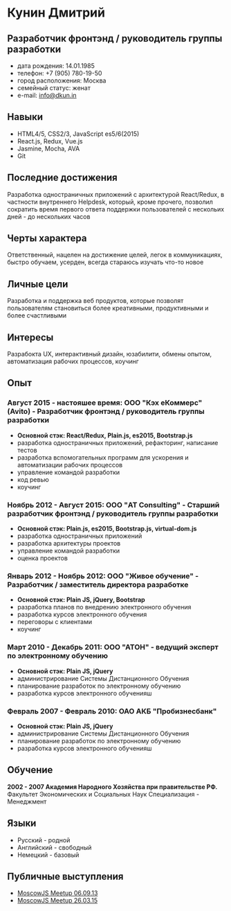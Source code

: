 # Кунин Дмитрий

## Разработчик фронтэнд / руководитель группы разработки

- дата рождения: 14.01.1985 
- телефон: +7 (905) 780-19-50
- город расположения: Москва
- семейный статус: женат
- e-mail: info@dkun.in

## Навыки

- HTML4/5, CSS2/3, JavaScript es5/6(2015)
- React.js, Redux, Vue.js
- Jasmine, Mocha, AVA
- Git

## Последние достижения

Разработка одностраничных приложений с архитектурой React/Redux, в частности внутреннего Helpdesk, который, кроме прочего, позволил сократить время первого ответа поддержки пользователей с нескольих дней - до нескольких часов

## Черты характера

Ответственный, нацелен на достижение целей, легок в коммуникациях, быстро обучаем, усерден, всегда стараюсь изучать что-то новое

## Личные цели

Разработка и поддержка веб продуктов, которые позволят пользователям становиться более креативными, продуктивными и более счастливыми

## Интересы

Разрабокта UX, интерактивный дизайн, юзабилити, обмены опытом, автоматизация рабочих процессов, коучинг

## Опыт

### Август 2015 - настояшее время: ООО "Кэх еКоммерс"(Avito) - Разработчик фронтэнд / руководитель группы разработки

- **Основной стэк: React/Redux, Plain.js, es2015, Bootstrap.js**
- разработка одностраничных приложений, рефакторинг, написание тестов
- разработка вспомогательных программ для ускорения и автоматизации рабочих процессов
- управление командой разработки
- код ревью
- коучинг

### Ноябрь 2012 - Август 2015: ООО "AT Consulting" - Старший разработчик фронтэнд / руководитель группы разработки

- **Основной стэк: Plain.js, es2015, Bootstrap.js, virtual-dom.js**
- разработка одностраничных приложений
- разработка архитектуры проектов
- управление командой разработки
- оценка проектов

### Январь 2012 - Ноябрь 2012: ООО "Живое обучение" - Разработчик / заместитель директора разработке

- **Основной стэк: Plain JS, jQuery, Bootstrap**
- разработка планов по внедрению электронного обучения
- разработка курсов электронного обучения
- переговоры с клиентами
- коучинг

### Март 2010 - Декабрь 2011: ООО "АТОН" - ведущий эксперт по электронному обучению

- **Основной стэк: Plain JS, jQuery**
- администрированиe Системы Дистанционного Обучения
- планирование разработок по электронному обучению
- разработка курсов электронного обученияш

### Февраль 2007 - Февраль 2010: ОАО АКБ "Пробизнесбанк"

- **Основной стэк: Plain JS, jQuery**
- администрированиe Системы Дистанционного Обучения
- планирование разработок по электронному обучению
- разработка курсов электронного обученияш

## Обучение

**2002 - 2007 Академия Народного Хозяйства при правительстве РФ.**
Факультет Экономических и Социальных Наук
Специализация - Менеджмент

## Языки

- Русский - родной
- Английский - свободный
- Немецкий - базовый

## Публичные выступления

- [MoscowJS Meetup 06.09.13](http://bit.ly/1gfAAez)
- [MoscowJS Meetup 26.03.15](http://bit.ly/1MRoMJA)
